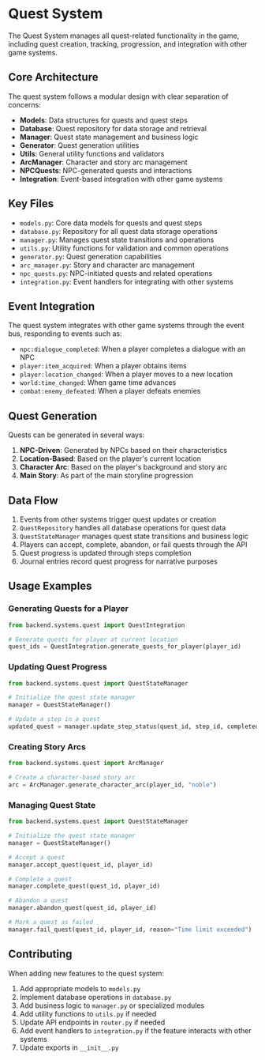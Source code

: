 # Quest System

The Quest System manages all quest-related functionality in the game, including quest creation, tracking, progression, and integration with other game systems.

## Core Architecture

The quest system follows a modular design with clear separation of concerns:

- **Models**: Data structures for quests and quest steps
- **Database**: Quest repository for data storage and retrieval
- **Manager**: Quest state management and business logic
- **Generator**: Quest generation utilities
- **Utils**: General utility functions and validators
- **ArcManager**: Character and story arc management
- **NPCQuests**: NPC-generated quests and interactions
- **Integration**: Event-based integration with other game systems

## Key Files

- `models.py`: Core data models for quests and quest steps
- `database.py`: Repository for all quest data storage operations
- `manager.py`: Manages quest state transitions and operations
- `utils.py`: Utility functions for validation and common operations
- `generator.py`: Quest generation capabilities
- `arc_manager.py`: Story and character arc management
- `npc_quests.py`: NPC-initiated quests and related operations
- `integration.py`: Event handlers for integrating with other systems

## Event Integration

The quest system integrates with other game systems through the event bus, responding to events such as:

- `npc:dialogue_completed`: When a player completes a dialogue with an NPC
- `player:item_acquired`: When a player obtains items
- `player:location_changed`: When a player moves to a new location
- `world:time_changed`: When game time advances
- `combat:enemy_defeated`: When a player defeats enemies

## Quest Generation

Quests can be generated in several ways:

1. **NPC-Driven**: Generated by NPCs based on their characteristics
2. **Location-Based**: Based on the player's current location
3. **Character Arc**: Based on the player's background and story arc
4. **Main Story**: As part of the main storyline progression

## Data Flow

1. Events from other systems trigger quest updates or creation
2. `QuestRepository` handles all database operations for quest data
3. `QuestStateManager` manages quest state transitions and business logic
4. Players can accept, complete, abandon, or fail quests through the API
5. Quest progress is updated through steps completion
6. Journal entries record quest progress for narrative purposes

## Usage Examples

### Generating Quests for a Player

```python
from backend.systems.quest import QuestIntegration

# Generate quests for player at current location
quest_ids = QuestIntegration.generate_quests_for_player(player_id)
```

### Updating Quest Progress

```python
from backend.systems.quest import QuestStateManager

# Initialize the quest state manager
manager = QuestStateManager()

# Update a step in a quest
updated_quest = manager.update_step_status(quest_id, step_id, completed=True)
```

### Creating Story Arcs

```python
from backend.systems.quest import ArcManager

# Create a character-based story arc
arc = ArcManager.generate_character_arc(player_id, "noble")
```

### Managing Quest State

```python
from backend.systems.quest import QuestStateManager

# Initialize the quest state manager
manager = QuestStateManager()

# Accept a quest
manager.accept_quest(quest_id, player_id)

# Complete a quest
manager.complete_quest(quest_id, player_id)

# Abandon a quest
manager.abandon_quest(quest_id, player_id)

# Mark a quest as failed
manager.fail_quest(quest_id, player_id, reason="Time limit exceeded")
```

## Contributing

When adding new features to the quest system:

1. Add appropriate models to `models.py`
2. Implement database operations in `database.py`
3. Add business logic to `manager.py` or specialized modules
4. Add utility functions to `utils.py` if needed
5. Update API endpoints in `router.py` if needed
6. Add event handlers to `integration.py` if the feature interacts with other systems
7. Update exports in `__init__.py`
